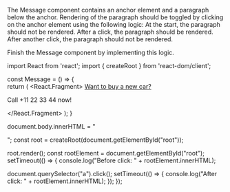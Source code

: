 The Message component contains an anchor element and a paragraph below the anchor. Rendering of the paragraph should be toggled by clicking on the anchor element using the following logic: 
At the start, the paragraph should not be rendered.
After a click, the paragraph should be rendered.
After another click, the paragraph should not be rendered. 

Finish the Message component by implementing this logic.

import React from 'react';
import { createRoot } from 'react-dom/client';

const Message = () => {  
  return (
    <React.Fragment>
      <a href="#">Want to buy a new car?</a>
      <p>Call +11 22 33 44 now!</p>
    </React.Fragment>
  );
}

document.body.innerHTML = "<div id='root'></div>";
const root = createRoot(document.getElementById("root"));

root.render(<Message />);
const rootElement = document.getElementById("root");
setTimeout(() => {
  console.log("Before click: " + rootElement.innerHTML);

  document.querySelector("a").click();
  setTimeout(() => {
    console.log("After click: " + rootElement.innerHTML);
  });
});
 

